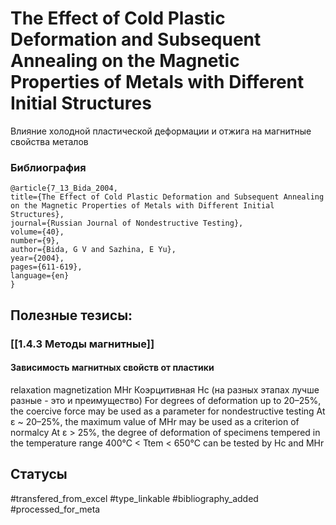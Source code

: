 # The Effect of Cold Plastic Deformation and Subsequent Annealing on the Magnetic Properties of Metals with Different Initial Structures
 
Влияние холодной пластической деформации и отжига на магнитные свойства металов

### Библиография
```
@article{7_13_Bida_2004,
title={The Effect of Cold Plastic Deformation and Subsequent Annealing on the Magnetic Properties of Metals with Different Initial Structures},
journal={Russian Journal of Nondestructive Testing},
volume={40},
number={9},
author={Bida, G V and Sazhina, E Yu},
year={2004},
pages={611-619},
language={en}
}
```

## Полезные тезисы:
### [[1.4.3 Методы магнитные]]
#### Зависимость магнитных свойств от пластики
relaxation magnetization MHr
Коэрцитивная Hc
(на разных этапах лучше разные - это и преимущество)
For degrees of deformation up to 20–25%, the coercive force may be used as a parameter for nondestructive
testing
At ε ~ 20–25%, the maximum value of MHr may be used as a criterion of normalcy
At ε > 25%, the degree of deformation of specimens tempered in the temperature range 400°C <
Ttem < 650°C can be tested by Hc and MHr

## Статусы
#transfered_from_excel 
#type_linkable 
#bibliography_added
#processed_for_meta
